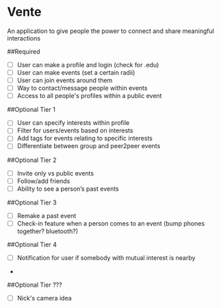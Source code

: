 # Vente
An application to give people the power to connect and share meaningful interactions

##Required
- [ ] User can make a profile and login (check for .edu)
- [ ] User can make events (set a certain radii)
- [ ] User can join events around them
- [ ] Way to contact/message people within events
- [ ] Access to all people's profiles within a public event

##Optional Tier 1
- [ ] User can specify interests within profile
- [ ] Filter for users/events based on interests
- [ ] Add tags for events relating to specific interests
- [ ] Differentiate between group and peer2peer events

##Optional Tier 2
- [ ] Invite only vs public events
- [ ] Follow/add friends
- [ ] Ability to see a person’s past events

##Optional Tier 3
- [ ] Remake a past event
- [ ] Check-in feature when a person comes to an event (bump phones together? bluetooth?)

##Optional Tier 4
- [ ] Notification for user if somebody with mutual interest is nearby
- 
##Optional Tier ???
- [ ] Nick's camera idea
